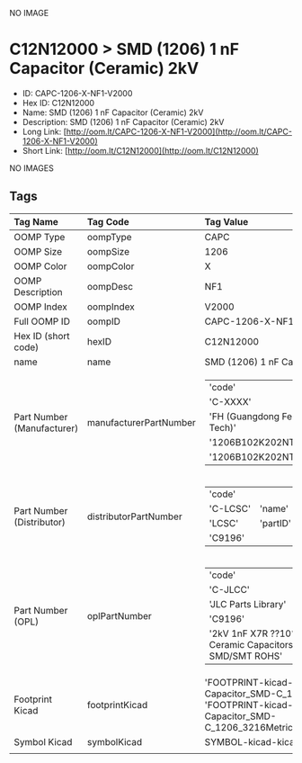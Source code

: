 


  
NO IMAGE  
# C12N12000 > SMD (1206) 1 nF Capacitor (Ceramic) 2kV

- ID: CAPC-1206-X-NF1-V2000
- Hex ID: C12N12000
- Name: SMD (1206) 1 nF Capacitor (Ceramic) 2kV
- Description: SMD (1206) 1 nF Capacitor (Ceramic) 2kV
- Long Link: [http://oom.lt/CAPC-1206-X-NF1-V2000](http://oom.lt/CAPC-1206-X-NF1-V2000)
- Short Link: [http://oom.lt/C12N12000](http://oom.lt/C12N12000)
  
NO IMAGES  
## Tags
  

|Tag Name|Tag Code|Tag Value|
| :--- | :--- | :--- |
|OOMP Type|oompType|CAPC|
|OOMP Size|oompSize|1206|
|OOMP Color|oompColor|X|
|OOMP Description|oompDesc|NF1|
|OOMP Index|oompIndex|V2000|
|Full OOMP ID|oompID|CAPC-1206-X-NF1-V2000|
|Hex ID (short code)|hexID|C12N12000|
|name|name|SMD (1206) 1 nF Capacitor (Ceramic) 2kV|
|Part Number (Manufacturer)|manufacturerPartNumber|<table><tr><td>'code'</td></tr><tr><td> 'C-XXXX'</td><td> 'name'</td></tr><tr><td> 'FH (Guangdong Fenghua Advanced Tech)'</td><td> 'partID'</td></tr><tr><td> '1206B102K202NT'</td><td> 'partName'</td></tr><tr><td> '1206B102K202NT'</td></tr></table>|
|Part Number (Distributor)|distributorPartNumber|<table><tr><td>'code'</td></tr><tr><td> 'C-LCSC'</td><td> 'name'</td></tr><tr><td> 'LCSC'</td><td> 'partID'</td></tr><tr><td> 'C9196'</td></tr></table>|
|Part Number (OPL)|oplPartNumber|<table><tr><td>'code'</td></tr><tr><td> 'C-JLCC'</td><td> 'name'</td></tr><tr><td> 'JLC Parts Library'</td><td> 'partID'</td></tr><tr><td> 'C9196'</td><td> 'partName'</td></tr><tr><td> '2kV 1nF X7R ??10% 1206  Multilayer Ceramic Capacitors MLCC - SMD/SMT ROHS'</td></tr></table>|
|Footprint Kicad|footprintKicad|'FOOTPRINT-kicad-kicad-footprints-Capacitor_SMD-C_1206_3216Metric', 'FOOTPRINT-kicad-kicad-footprints-Capacitor_SMD-C_1206_3216Metric_Pad1.33x1.80mm_HandSolder'|
|Symbol Kicad|symbolKicad|SYMBOL-kicad-kicad-symbols-Device-C|
||||
